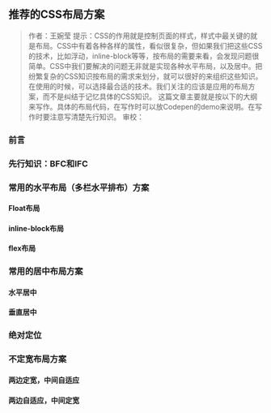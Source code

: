 ## 推荐的CSS布局方案

> 作者：王婉莹
> 提示：CSS的作用就是控制页面的样式，样式中最关键的就是布局。CSS中有着各种各样的属性，看似很复杂，但如果我们把这些CSS的技术，比如浮动，inline-block等等，按布局的需要来看，会发现问题很简单。CSS中我们要解决的问题无非就是实现各种水平布局，以及居中。把纷繁复杂的CSS知识按布局的需求来划分，就可以很好的来组织这些知识。在使用的时候，可以选择最合适的技术。我们关注的应该是应用的布局方案，而不是纠结于记忆具体的CSS知识。
> 这篇文章主要就是按以下的大纲来写作。具体的布局代码，在写作时可以放Codepen的demo来说明。在写作时要注意写清楚先行知识。
> 审校：

### 前言

### 先行知识：BFC和IFC

### 常用的水平布局（多栏水平排布）方案

#### Float布局

#### inline-block布局

#### flex布局

### 常用的居中布局方案

#### 水平居中


#### 垂直居中

### 绝对定位

### 不定宽布局方案

#### 两边定宽，中间自适应

#### 两边自适应，中间定宽